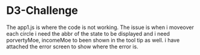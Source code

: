 # D3-Challenge

The app1.js is where the code is not working. 
The issue is when i moveover each circle i need the abbr of the state to be displayed and i need porvertyMoe, incomeMoe to been shown in the tool tip as well. 
i have attached the error screen to show where the error is.

